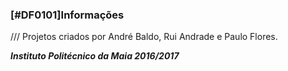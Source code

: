 ### [#DF0101]Informações
/// Projetos criados por André Baldo, Rui Andrade e Paulo Flores.

**_Instituto Politécnico da Maia 2016/2017_**
